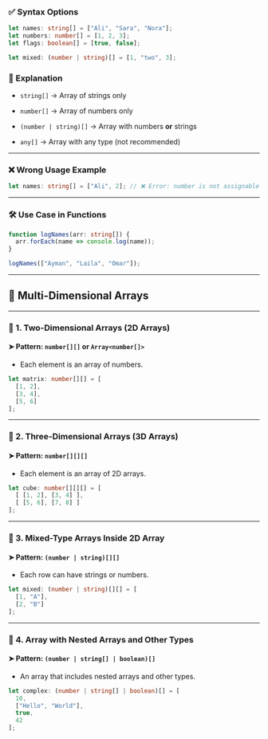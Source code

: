 
### ✅ Syntax Options

```ts
let names: string[] = ["Ali", "Sara", "Nora"];
let numbers: number[] = [1, 2, 3];
let flags: boolean[] = [true, false];

let mixed: (number | string)[] = [1, "two", 3];
```

### 🧠 Explanation

- `string[]` → Array of strings only
    
- `number[]` → Array of numbers only
    
- `(number | string)[]` → Array with numbers **or** strings
    
- `any[]` → Array with any type (not recommended)
    

---

### ❌ Wrong Usage Example

```ts
let names: string[] = ["Ali", 2]; // ❌ Error: number is not assignable to string
```

---

### 🛠 Use Case in Functions

```ts
function logNames(arr: string[]) {
  arr.forEach(name => console.log(name));
}

logNames(["Ayman", "Laila", "Omar"]);
```

---

## 📘 Multi-Dimensional Arrays

---

### 🔹 1. **Two-Dimensional Arrays (2D Arrays)**

#### ➤ Pattern: `number[][]` or `Array<number[]>`

- Each element is an array of numbers.
    

```ts
let matrix: number[][] = [
  [1, 2],
  [3, 4],
  [5, 6]
];
```



---

### 🔹 2. **Three-Dimensional Arrays (3D Arrays)**

#### ➤ Pattern: `number[][][]`

- Each element is an array of 2D arrays.
    

```ts
let cube: number[][][] = [
  [ [1, 2], [3, 4] ],
  [ [5, 6], [7, 8] ]
];
```



---

### 🔹 3. **Mixed-Type Arrays Inside 2D Array**

#### ➤ Pattern: `(number | string)[][]`

- Each row can have strings or numbers.
    

```ts
let mixed: (number | string)[][] = [
  [1, "A"],
  [2, "B"]
];
```


---

### 🔹 4. **Array with Nested Arrays and Other Types**

#### ➤ Pattern: `(number | string[] | boolean)[]`

- An array that includes nested arrays and other types.
    

```ts
let complex: (number | string[] | boolean)[] = [
  10,
  ["Hello", "World"],
  true,
  42
];
```


